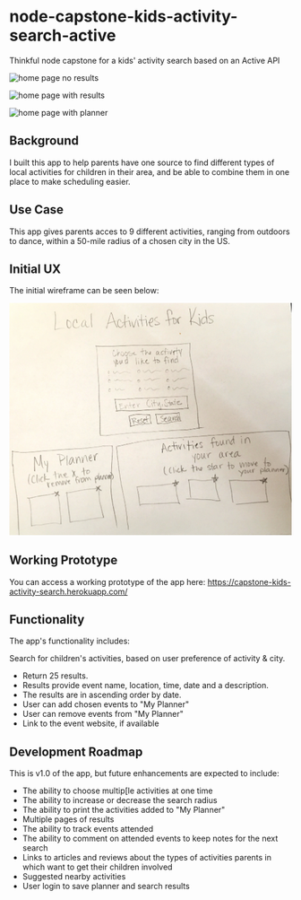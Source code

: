 # node-capstone-kids-activity-search-active
Thinkful node capstone for a kids' activity search based on an Active API


![home page no results](https://jamicope.github.io/node-capstone-kids-activity-search-active/git_hub_images/home-page-no-results.png)


![home page with results](https://jamicope.github.io/node-capstone-find-and-register-for-events/git_hub_images/home-page-with-results.png)


![home page with planner](https://jamicope.github.io/node-capstone-find-and-register-for-events/git_hub_images/home-page-with-planner-active.png)


## Background

I built this app to help parents have one source to find different types of local activities for children in their area, and be able to combine them in one place to make scheduling easier.

## Use Case

This app gives parents acces to 9 different activities, ranging from outdoors to dance, within a 50-mile radius of a chosen city in the US.


## Initial UX

The initial wireframe can be seen below:

![Initial Wireframe](https://github.com/jamicope/node-capstone-kids-activity-search-active/blob/master/wireframe-node-capstone.jpg)

## Working Prototype

You can access a working prototype of the app here: https://capstone-kids-activity-search.herokuapp.com/

## Functionality

The app's functionality includes:

Search for children's activities, based on user preference of activity & city.
* Return 25 results.
* Results provide event name, location, time, date and a description.
* The results are in ascending order by date.
* User can add chosen events to "My Planner"
* User can remove events from "My Planner"
* Link to the event website, if available

## Development Roadmap

This is v1.0 of the app, but future enhancements are expected to include:

* The ability to choose multip[le activities at one time
* The ability to increase or decrease the search radius
* The ability to print the activities added to "My Planner"
* Multiple pages of results
* The ability to track events attended
* The ability to comment on attended events to keep notes for the next search
* Links to articles and reviews about the types of activities parents in which want to get their children involved
* Suggested nearby activities
* User login to save planner and search results
